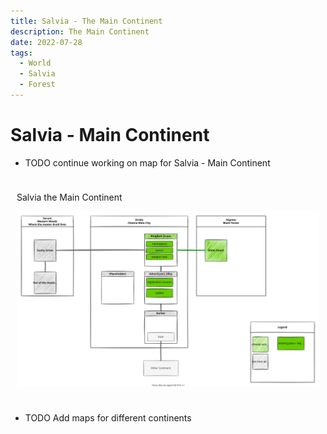 ```yaml
---
title: Salvia - The Main Continent
description: The Main Continent
date: 2022-07-28
tags:
  - World
  - Salvia
  - Forest
---
```


# Salvia - Main Continent

- TODO continue working on map for Salvia - Main Continent

<div class="map_background" style="background-image: url(../include/map-background-overgrown-temple.png); background-repeat: no-repeat; background-size: cover;padding:10px;" markdown="1">

Salvia the Main Continent

![](../include/chiania_world_map.drawio.svg)

</div>

- TODO Add maps for different continents
